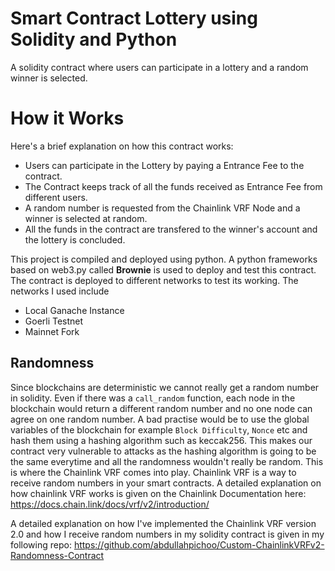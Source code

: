 # Smart Contract Lottery using Solidity and Python
 A solidity contract where users can participate in a lottery and a random winner is selected.

# How it Works
Here's a brief explanation on how this contract works:
- Users can participate in the Lottery by paying a Entrance Fee to the contract.
- The Contract keeps track of all the funds received as Entrance Fee from different users.
- A random number is requested from the Chainlink VRF Node and a winner is selected at random.
- All the funds in the contract are transfered to the winner's account and the lottery is concluded.
 
 This project is compiled and deployed using python. A python frameworks based on web3.py called **Brownie** is used to deploy and test this contract.
 The contract is deployed to different networks to test its working. The networks I used include
 - Local Ganache Instance
 - Goerli Testnet
 - Mainnet Fork

## Randomness
Since blockchains are deterministic we cannot really get a random number in solidity. Even if there was a ``call_random`` function, each node in the blockchain would return a different random number and no one node can agree on one random number. 
A bad practise would be to use the global variables of the blockchain for example ``Block Difficulty``, ``Nonce`` etc and hash them using a hashing algorithm such as keccak256. This makes our contract very vulnerable to attacks as the hashing algorithm is going to be the same everytime and all the randomness wouldn't really be random.
This is where the Chainlink VRF comes into play. Chainlink VRF is a way to receive random numbers in your smart contracts. A detailed explanation on how chainlink VRF works is given on the Chainlink Documentation here: https://docs.chain.link/docs/vrf/v2/introduction/

A detailed explanation on how I've implemented the Chainlink VRF version 2.0 and how I receive random numbers in my solidity contract is given in my following repo:
https://github.com/abdullahpichoo/Custom-ChainlinkVRFv2-Randomness-Contract

